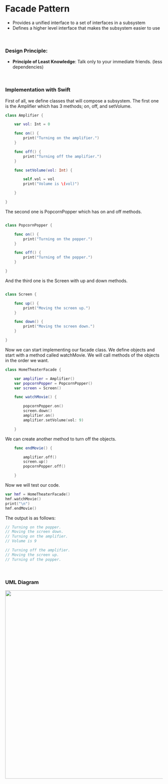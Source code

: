 # Facade Pattern

- Provides a unified interface to a set of interfaces in a subsystem
- Defines a higher level interface that makes the subsystem easier to use


<br>

### Design Principle:

- **Principle of Least Knowledge**: Talk only to your immediate friends. (less dependencies)

<br>

### Implementation with Swift

First of all, we define classes that will compose a subsystem. The first one is the Amplifier which has 3 methods; on, off, and setVolume.

```swift
class Amplifier {

    var vol: Int = 0

    func on() {
        print("Turning on the amplifier.")
    }

    func off() {
        print("Turning off the amplifier.")
    }

    func setVolume(vol: Int) {

        self.vol = vol
        print("Volume is \(vol)")

    }

}
```

The second one is PopcornPopper which has on and off methods.

```swift

class PopcornPopper {

    func on() {
        print("Turning on the popper.")
    }

    func off() {
        print("Turning of the popper.")
    }

}
```

And the third one is the Screen with up and down methods.

```swift

class Screen {

    func up() {
        print("Moving the screen up.")
    }

    func down() {
        print("Moving the screen down.")
    }

}
```

Now we can start implementing our facade class. We define objects and start with a method called watchMovie. We will call methods of the objects in the order we want.

```swift
class HomeTheaterFacade {

    var amplifier = Amplifier()
    var popcornPopper = PopcornPopper()
    var screen = Screen()

    func watchMovie() {

        popcornPopper.on()
        screen.down()
        amplifier.on()
        amplifier.setVolume(vol: 9)

    }
```

We can create another method to turn off the objects.

```swift
    func endMovie() {

        amplifier.off()
        screen.up()
        popcornPopper.off()

    }
```

Now we will test our code.

```swift
var hmf = HomeTheaterFacade()
hmf.watchMovie()
print("\n")
hmf.endMovie()
```

The output is as follows:

```swift
// Turning on the popper.
// Moving the screen down.
// Turning on the amplifier.
// Volume is 9

// Turning off the amplifier.
// Moving the screen up.
// Turning of the popper.
```

<br>

### UML Diagram

<img src="https://tva1.sinaimg.cn/large/008i3skNgy1gyzmcs77s0j310m0u0q3u.jpg" width="600" />

